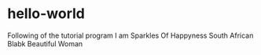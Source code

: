 # hello-world
Following of the tutorial program
I am Sparkles Of Happyness
South African
Blabk Beautiful Woman
